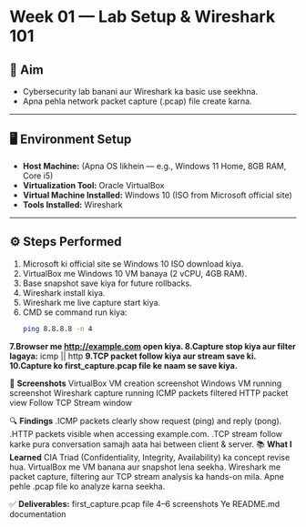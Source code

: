 # Week 01 — Lab Setup & Wireshark 101

## 🎯 Aim
- Cybersecurity lab banani aur Wireshark ka basic use seekhna.  
- Apna pehla network packet capture (.pcap) file create karna.  

---

## 🖥️ Environment Setup
- **Host Machine:** (Apna OS likhein — e.g., Windows 11 Home, 8GB RAM, Core i5)  
- **Virtualization Tool:** Oracle VirtualBox  
- **Virtual Machine Installed:** Windows 10 (ISO from Microsoft official site)  
- **Tools Installed:** Wireshark  

---

## ⚙️ Steps Performed
1. Microsoft ki official site se Windows 10 ISO download kiya.  
2. VirtualBox me Windows 10 VM banaya (2 vCPU, 4GB RAM).  
3. Base snapshot save kiya for future rollbacks.  
4. Wireshark install kiya.  
5. Wireshark me live capture start kiya.  
6. CMD se command run kiya:  
   ```bash
   ping 8.8.8.8 -n 4
**7.Browser me http://example.com open kiya.
8.Capture stop kiya aur filter lagaya:**
icmp || http
**9.TCP packet follow kiya aur stream save ki.
10.Capture ko first_capture.pcap file ke naam se save kiya.**

📸 **Screenshots**
VirtualBox VM creation screenshot
Windows VM running screenshot
Wireshark capture running
ICMP packets filtered
HTTP packet view
Follow TCP Stream window

🔍 **Findings**
.ICMP packets clearly show request (ping) and reply (pong).
.HTTP packets visible when accessing example.com.
.TCP stream follow karke pura conversation samajh aata hai between client & server.
📚 **What I Learned**
CIA Triad (Confidentiality, Integrity, Availability) ka concept revise hua.
VirtualBox me VM banana aur snapshot lena seekha.
Wireshark me packet capture, filtering aur TCP stream analysis ka hands-on mila.
Apne pehle .pcap file ko analyze karna seekha.

✅ **Deliverables:**
first_capture.pcap file
4–6 screenshots
Ye README.md documentation

